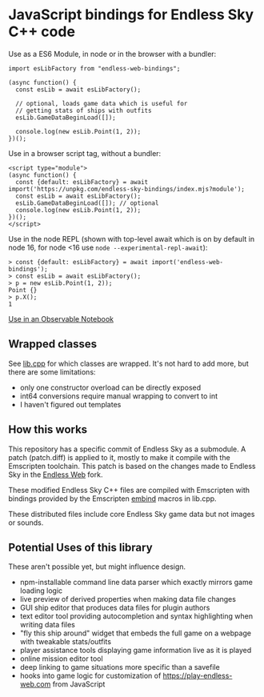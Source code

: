 # JavaScript bindings for Endless Sky C++ code

Use as a ES6 Module, in node or in the browser with a bundler:
~~~
import esLibFactory from "endless-web-bindings";

(async function() {
  const esLib = await esLibFactory();

  // optional, loads game data which is useful for
  // getting stats of ships with outfits
  esLib.GameDataBeginLoad([]);

  console.log(new esLib.Point(1, 2));
})();
~~~

Use in a browser script tag, without a bundler:

~~~
<script type="module">
(async function() {
  const {default: esLibFactory} = await import('https://unpkg.com/endless-sky-bindings/index.mjs?module');
  const esLib = await esLibFactory();
  esLib.GameDataBeginLoad([]); // optional
  console.log(new esLib.Point(1, 2));
})();
</script>
~~~


Use in the node REPL (shown with top-level await which is on by default in node 16, for node <16 use `node --experimental-repl-await`):

~~~
> const {default: esLibFactory} = await import('endless-web-bindings');
> const esLib = await esLibFactory();
> p = new esLib.Point(1, 2));
Point {}
> p.X();
1
~~~

[Use in an Observable Notebook](https://observablehq.com/@ballingt/endless-sky-cpp-bindings)
 
## Wrapped classes

See [lib.cpp](./lib.cpp) for which classes are wrapped. It's not hard to add more, but there are some limitations:
* only one constructor overload can be directly exposed
* int64 conversions require manual wrapping to convert to int
* I haven't figured out templates

## How this works

This repository has a specific commit of Endless Sky as a submodule. A patch (patch.diff) is applied to it, mostly to make it compile with the Emscripten toolchain. This patch is based on the changes made to Endless Sky in the [Endless Web](https://github.com/thomasballinger/endless-web) fork.

These modified Endless Sky C++ files are compiled with Emscripten with bindings provided by the Emscripten [embind](https://emscripten.org/docs/porting/connecting_cpp_and_javascript/embind.html) macros in lib.cpp.

These distributed files include core Endless Sky game data but not images or sounds.

## Potential Uses of this library
These aren't possible yet, but might influence design.

* npm-installable command line data parser which exactly mirrors game loading logic
* live preview of derived properties when making data file changes
* GUI ship editor that produces data files for plugin authors
* text editor tool providing autocompletion and syntax highlighting when writing data files
* "fly this ship around" widget that embeds the full game on a webpage with tweakable stats/outfits
* player assistance tools displaying game information live as it is played
* online mission editor tool
* deep linking to game situations more specific than a savefile
* hooks into game logic for customization of https://play-endless-web.com from JavaScript
